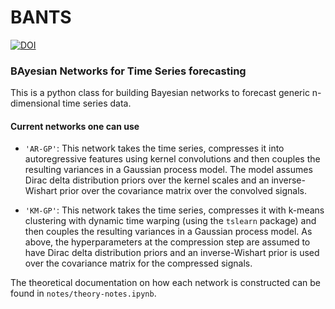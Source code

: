 # BANTS

[![DOI](https://zenodo.org/badge/DOI/10.5281/zenodo.4955584.svg)](https://doi.org/10.5281/zenodo.4955584)

### BAyesian Networks for Time Series forecasting

This is a python class for building Bayesian networks to forecast generic n-dimensional time series data. 

#### Current networks one can use

- `'AR-GP'`: This network takes the time series, compresses it into autoregressive features using kernel convolutions and then couples the resulting variances in a Gaussian process model. The model assumes Dirac delta distribution priors over the kernel scales and an inverse-Wishart prior over the covariance matrix over the convolved signals. 

- `'KM-GP'`: This network takes the time series, compresses it with k-means clustering with dynamic time warping (using the `tslearn` package) and then couples the resulting variances in a Gaussian process model. As above, the hyperparameters at the compression step are assumed to have Dirac delta distribution priors and an inverse-Wishart prior is used over the covariance matrix for the compressed signals.

The theoretical documentation on how each network is constructed can be found in `notes/theory-notes.ipynb`.
